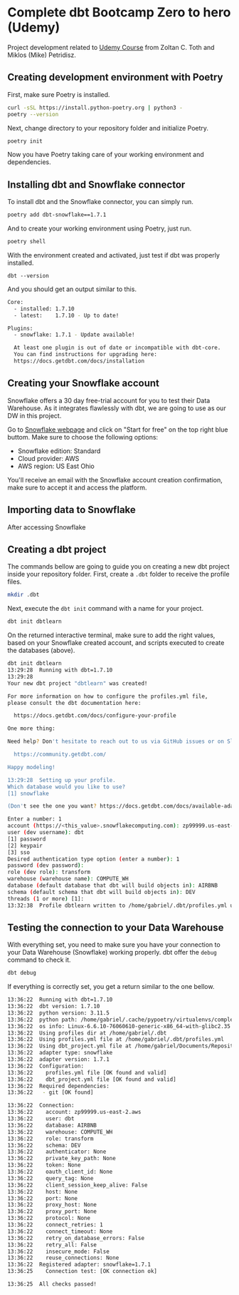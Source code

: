 # Complete dbt Bootcamp Zero to hero (Udemy)
Project development related to [Udemy Course](https://www.udemy.com/course/complete-dbt-data-build-tool-bootcamp-zero-to-hero-learn-dbt) from Zoltan C. Toth and Miklos (Mike) Petridisz.

## Creating development environment with Poetry
First, make sure Poetry is installed.

```bash
curl -sSL https://install.python-poetry.org | python3 -
poetry --version
```

Next, change directory to your repository folder and initialize Poetry.
```bash
poetry init
```
Now you have Poetry taking care of your working environment and dependencies.

## Installing dbt and Snowflake connector
To install dbt and the Snowflake connector, you can simply run.
```bash
poetry add dbt-snowflake==1.7.1
```

And to create your working environment using Poetry, just run.
```bash
poetry shell
```

With the environment created and activated, just test if dbt was properly installed.
```
dbt --version
```

And you should get an output similar to this.

```bash
Core:
  - installed: 1.7.10
  - latest:    1.7.10 - Up to date!

Plugins:
  - snowflake: 1.7.1 - Update available!

  At least one plugin is out of date or incompatible with dbt-core.
  You can find instructions for upgrading here:
  https://docs.getdbt.com/docs/installation
  ```

## Creating your Snowflake account
Snowflake offers a 30 day free-trial account for you to test their Data Warehouse. As it integrates flawlessly with dbt, we are going to use as our DW in this project.

Go to [Snowflake webpage](https://www.snowflake.com) and click on "Start for free" on the top right blue buttom. Make sure to choose the following options:
- Snowflake edition: Standard
- Cloud provider: AWS
- AWS region: US East Ohio

You'll receive an email with the Snowflake account creation confirmation, make sure to accept it and access the platform.

## Importing data to Snowflake
After accessing Snowflake 

## Creating a dbt project
The commands bellow are going to guide you on creating a new dbt project inside your repository folder.
First, create a `.dbt` folder to receive the profile files.
```bash
mkdir .dbt
```
Next, execute the `dbt init` command with a name for your project.

```bash
dbt init dbtlearn
```

On the returned interactive terminal, make sure to add the right values, based on your Snowflake created account, and scripts executed to create the databases (above).

```bash
dbt init dbtlearn
13:29:28  Running with dbt=1.7.10
13:29:28
Your new dbt project "dbtlearn" was created!

For more information on how to configure the profiles.yml file,
please consult the dbt documentation here:

  https://docs.getdbt.com/docs/configure-your-profile

One more thing:

Need help? Don't hesitate to reach out to us via GitHub issues or on Slack:

  https://community.getdbt.com/

Happy modeling!

13:29:28  Setting up your profile.
Which database would you like to use?
[1] snowflake

(Don't see the one you want? https://docs.getdbt.com/docs/available-adapters)

Enter a number: 1
account (https://<this_value>.snowflakecomputing.com): zp99999.us-east-2.aws
user (dev username): dbt
[1] password
[2] keypair
[3] sso
Desired authentication type option (enter a number): 1
password (dev password):
role (dev role): transform
warehouse (warehouse name): COMPUTE_WH
database (default database that dbt will build objects in): AIRBNB
schema (default schema that dbt will build objects in): DEV
threads (1 or more) [1]:
13:32:38  Profile dbtlearn written to /home/gabriel/.dbt/profiles.yml using target's profile_template.yml and your supplied values. Run 'dbt debug' to validate the connection.
```

## Testing the connection to your Data Warehouse
With everything set, you need to make sure you have your connection to your Data Warehouse (Snowflake) working properly. dbt offer the `debug` command to check it.

```bash
dbt debug
```

If everything is correctly set, you get a return similar to the one bellow.

```bash
13:36:22  Running with dbt=1.7.10
13:36:22  dbt version: 1.7.10
13:36:22  python version: 3.11.5
13:36:22  python path: /home/gabriel/.cache/pypoetry/virtualenvs/complete-dbt-bootcamp-zero-to-hero-udemy-Gi6eRnrH-py3.11/bin/python
13:36:22  os info: Linux-6.6.10-76060610-generic-x86_64-with-glibc2.35
13:36:22  Using profiles dir at /home/gabriel/.dbt
13:36:22  Using profiles.yml file at /home/gabriel/.dbt/profiles.yml
13:36:22  Using dbt_project.yml file at /home/gabriel/Documents/Repositories/complete-dbt-bootcamp-zero-to-hero-udemy/dbtlearn/dbt_project.yml
13:36:22  adapter type: snowflake
13:36:22  adapter version: 1.7.1
13:36:22  Configuration:
13:36:22    profiles.yml file [OK found and valid]
13:36:22    dbt_project.yml file [OK found and valid]
13:36:22  Required dependencies:
13:36:22   - git [OK found]

13:36:22  Connection:
13:36:22    account: zp99999.us-east-2.aws
13:36:22    user: dbt
13:36:22    database: AIRBNB
13:36:22    warehouse: COMPUTE_WH
13:36:22    role: transform
13:36:22    schema: DEV
13:36:22    authenticator: None
13:36:22    private_key_path: None
13:36:22    token: None
13:36:22    oauth_client_id: None
13:36:22    query_tag: None
13:36:22    client_session_keep_alive: False
13:36:22    host: None
13:36:22    port: None
13:36:22    proxy_host: None
13:36:22    proxy_port: None
13:36:22    protocol: None
13:36:22    connect_retries: 1
13:36:22    connect_timeout: None
13:36:22    retry_on_database_errors: False
13:36:22    retry_all: False
13:36:22    insecure_mode: False
13:36:22    reuse_connections: None
13:36:22  Registered adapter: snowflake=1.7.1
13:36:25    Connection test: [OK connection ok]

13:36:25  All checks passed!
```